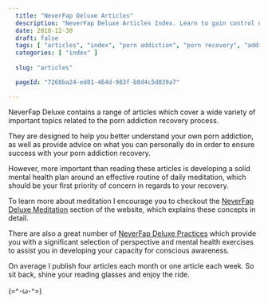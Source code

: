 ```yaml
---
  title: "NeverFap Deluxe Articles"
  description: "NeverFap Deluxe Articles Index. Learn to gain control over your porn addiction through our context and practice artices."
  date: 2018-12-30
  draft: false
  tags: [ "articles", "index", "porn addiction", "porn recovery", "addiction recovery", "addiction", "awareness", "nofap", "neverfap", "neverfap deluxe" ]
  categories: [ "index" ]
  
  slug: "articles"

  pageId: "7268ba24-ed01-464d-983f-b8d4c5d839a7"

---
```


NeverFap Deluxe contains a range of articles which cover a wide variety of important topics related to the porn addiction recovery process.

They are designed to help you better understand your own porn addiction, as well as provide advice on what you can personally do in order to ensure success with your porn addiction recovery. 

However, more important than reading these articles is developing a solid mental health plan around an effective routine of daily meditation, which should be your first priority of concern in regards to your recovery.

To learn more about meditation I encourage you to checkout the <a class="link" href="https://neverfapdeluxe.com/meditation">NeverFap Deluxe Meditation</a> section of the website, which explains these concepts in detail.

There are also a great number of <a class="link" href="https://neverfapdeluxe.com/practices">NeverFap Deluxe Practices</a> which provide you with a significant selection of perspective and mental health exercises to assist you in developing your capacity for conscious awareness.

On average I publish four articles each month or one article each week. So sit back, shine your reading glasses and enjoy the ride. 

(=^･ω･^=)

<!-- Here subsides a complete list of all of the contextual articles here on my amazingly useful website, NeverFap Deluxe!

If instead if you're looking for a more structured approach towards addressing your porn addiction, then I recommend checking out our <a class="link" href="https://neverfapdeluxe.com/courses">NeverFap Deluxe Courses</a> section!

If however you were interested in browsing our complete list of mental health practices here on NeverFap Deluxe, please check out the suitably-named <a class="link" href="https://neverfapdeluxe.com/practices">NeverFap Deluxe Practices</a> page. -->

<!-- You may sort articles by latest or category. -->

